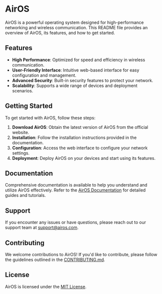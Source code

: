 # AirOS
AirOS is a powerful operating system designed for high-performance networking and wireless communication. This README file provides an overview of AirOS, its features, and how to get started.

## Features
- **High Performance**: Optimized for speed and efficiency in wireless communication.
- **User-Friendly Interface**: Intuitive web-based interface for easy configuration and management.
- **Advanced Security**: Built-in security features to protect your network.
- **Scalability**: Supports a wide range of devices and deployment scenarios.

## Getting Started
To get started with AirOS, follow these steps:

1. **Download AirOS**: Obtain the latest version of AirOS from the official website.
2. **Installation**: Follow the installation instructions provided in the documentation.
3. **Configuration**: Access the web interface to configure your network settings.
4. **Deployment**: Deploy AirOS on your devices and start using its features.

## Documentation
Comprehensive documentation is available to help you understand and utilize AirOS effectively. Refer to the [AirOS Documentation](link-to-documentation) for detailed guides and tutorials.

## Support
If you encounter any issues or have questions, please reach out to our support team at [support@airos.com](mailto:support@airos.com).

## Contributing
We welcome contributions to AirOS! If you'd like to contribute, please follow the guidelines outlined in the [CONTRIBUTING.md](link-to-contributing-guide).

## License
AirOS is licensed under the [MIT License](link-to-license).
